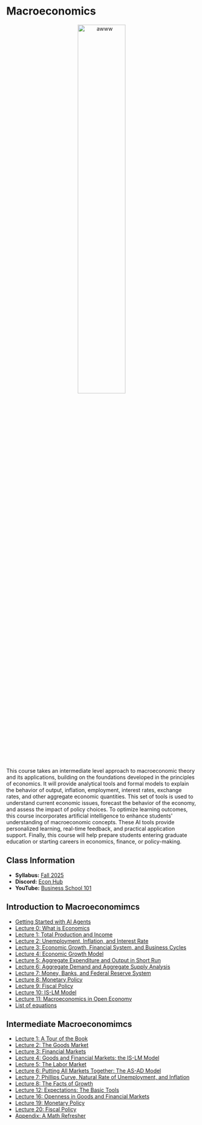 # Macroeconomics

<p align="center">
  <img src="e3120.jpg" alt="awww" width="50%" height="50%">
</p>

This course takes an intermediate level approach to macroeconomic theory and its applications, building on the foundations developed in the principles of economics. It will provide analytical tools and formal models to explain the behavior of output, inflation, employment, interest rates, exchange rates, and other aggregate economic quantities. This set of tools is used to understand current economic issues, forecast the behavior of the economy, and assess the impact of policy choices. To optimize learning outcomes, this course incorporates artificial intelligence to enhance students' understanding of macroeconomic concepts. These AI tools provide personalized learning, real-time feedback, and practical application support. Finally, this course will help prepare students entering graduate education or starting careers in economics, finance, or policy-making.

## Class Information

* **Syllabus:** [Fall 2025](/pdf/E3120syllabus.pdf)
* **Discord:** [Econ Hub](https://discord.gg/SsrNPEeP2P)
* **YouTube:** [Business School 101](https://www.youtube.com/@BusinessSchool101)

## Introduction to Macroeconomimcs

* [Getting Started with AI Agents](https://github.com/econdojo/blog/blob/main/doc/AIagent.pdf)
* [Lecture 0: What is Economics](/pdf/Macroslides0.pdf)
* [Lecture 1: Total Production and Income](/pdf/Macroslides1.pdf)
* [Lecture 2: Unemployment, Inflation, and Interest Rate](/pdf/Macroslides2.pdf)
* [Lecture 3: Economic Growth, Financial System, and Business Cycles](/pdf/Macroslides3.pdf)
* [Lecture 4: Economic Growth Model](/pdf/Macroslides4.pdf)
* [Lecture 5: Aggregate Expenditure and Output in Short Run](/pdf/Macroslides5.pdf)
* [Lecture 6: Aggregate Demand and Aggregate Supply Analysis](/pdf/Macroslides6.pdf)
* [Lecture 7: Money, Banks, and Federal Reserve System](/pdf/Macroslides7.pdf)
* [Lecture 8: Monetary Policy](/pdf/Macroslides8.pdf)
* [Lecture 9: Fiscal Policy](/pdf/Macroslides9.pdf)
* [Lecture 10: IS-LM Model](/pdf/Macroslides10.pdf)
* [Lecture 11: Macroeconomics in Open Economy](/pdf/Macroslides11.pdf)
* [List of equations](/pdf/Equations.pdf)

## Intermediate Macroeconomimcs

* [Lecture 1: A Tour of the Book](/pdf/E3120lec1.pdf)
* [Lecture 2: The Goods Market](/pdf/E3120lec2.pdf)
* [Lecture 3: Financial Markets](/pdf/E3120lec3.pdf)
* [Lecture 4: Goods and Financial Markets: the IS-LM Model](/pdf/E3120lec4.pdf)
* [Lecture 5: The Labor Market](/pdf/E3120lec5.pdf)
* [Lecture 6: Putting All Markets Together: The AS-AD Model](/pdf/E3120lec6.pdf)
* [Lecture 7: Phillips Curve, Natural Rate of Unemployment, and Inflation](/pdf/E3120lec7.pdf)
* [Lecture 8: The Facts of Growth](/pdf/E3120lec8.pdf)
* [Lecture 12: Expectations: The Basic Tools](/pdf/E3120lec12.pdf)
* [Lecture 16: Openness in Goods and Financial Markets](/pdf/E3120lec16.pdf)
* [Lecture 19: Monetary Policy](/pdf/E3120lec19.pdf)
* [Lecture 20: Fiscal Policy](/pdf/E3120lec20.pdf)
* [Appendix: A Math Refresher](/pdf/E3120app.pdf)
